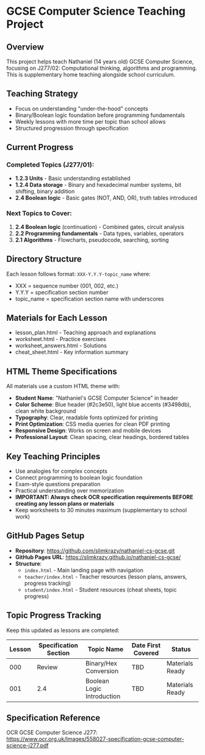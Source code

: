 # GCSE Computer Science Teaching Project

## Overview
This project helps teach Nathaniel (14 years old) GCSE Computer Science, focusing on J277/02: Computational thinking, algorithms and programming. This is supplementary home teaching alongside school curriculum.

## Teaching Strategy
- Focus on understanding "under-the-hood" concepts
- Binary/Boolean logic foundation before programming fundamentals
- Weekly lessons with more time per topic than school allows
- Structured progression through specification

## Current Progress
### Completed Topics (J277/01):
- **1.2.3 Units** - Basic understanding established
- **1.2.4 Data storage** - Binary and hexadecimal number systems, bit shifting, binary addition
- **2.4 Boolean logic** - Basic gates (NOT, AND, OR), truth tables introduced

### Next Topics to Cover:
1. **2.4 Boolean logic** (continuation) - Combined gates, circuit analysis
2. **2.2 Programming fundamentals** - Data types, variables, operators
3. **2.1 Algorithms** - Flowcharts, pseudocode, searching, sorting

## Directory Structure
Each lesson follows format: `XXX-Y.Y.Y-topic_name` where:
- XXX = sequence number (001, 002, etc.)
- Y.Y.Y = specification section number
- topic_name = specification section name with underscores

## Materials for Each Lesson
- lesson_plan.html - Teaching approach and explanations
- worksheet.html - Practice exercises  
- worksheet_answers.html - Solutions
- cheat_sheet.html - Key information summary

## HTML Theme Specifications
All materials use a custom HTML theme with:
- **Student Name**: "Nathaniel's GCSE Computer Science" in header
- **Color Scheme**: Blue header (#2c3e50), light blue accents (#3498db), clean white background
- **Typography**: Clear, readable fonts optimized for printing
- **Print Optimization**: CSS media queries for clean PDF printing
- **Responsive Design**: Works on screen and mobile devices
- **Professional Layout**: Clean spacing, clear headings, bordered tables

## Key Teaching Principles
- Use analogies for complex concepts
- Connect programming to boolean logic foundation
- Exam-style questions preparation
- Practical understanding over memorization
- **IMPORTANT: Always check OCR specification requirements BEFORE creating any lesson plans or materials**
- Keep worksheets to 30 minutes maximum (supplementary to school work)

## GitHub Pages Setup
- **Repository**: https://github.com/slimkrazy/nathaniel-cs-gcse.git
- **GitHub Pages URL**: https://slimkrazy.github.io/nathaniel-cs-gcse/
- **Structure**:
  - `index.html` - Main landing page with navigation
  - `teacher/index.html` - Teacher resources (lesson plans, answers, progress tracking)
  - `student/index.html` - Student resources (cheat sheets, topic progress)

## Topic Progress Tracking
Keep this updated as lessons are completed:

| Lesson | Specification Section | Topic Name | Date First Covered | Status |
|--------|----------------------|------------|-------------------|---------|
| 000 | Review | Binary/Hex Conversion | TBD | Materials Ready |
| 001 | 2.4 | Boolean Logic Introduction | TBD | Materials Ready |

## Specification Reference
OCR GCSE Computer Science J277: https://www.ocr.org.uk/Images/558027-specification-gcse-computer-science-j277.pdf